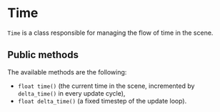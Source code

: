 # Time 

`Time` is a class responsible for managing the flow of time in the scene.

## Public methods
The available methods are the following:
- `float time()` (the current time in the scene, incremented by `delta_time()` in every update cycle),
- `float delta_time()` (a fixed timestep of the update loop).